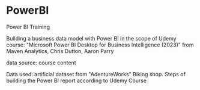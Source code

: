 # PowerBI
Power BI Training

Building a business data model with Power BI in the scope of Udemy course: "Microsoft Power BI Desktop for Business Intelligence (2023)" from Maven Analytics, Chris Dutton, Aaron Parry

data source: course content

Data used: artificial dataset from "AdentureWorks" Biking shop.
Steps of building the Power BI report according to Udemy Course
